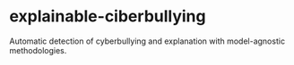 # explainable-ciberbullying
Automatic detection of cyberbullying and explanation with model-agnostic methodologies.
